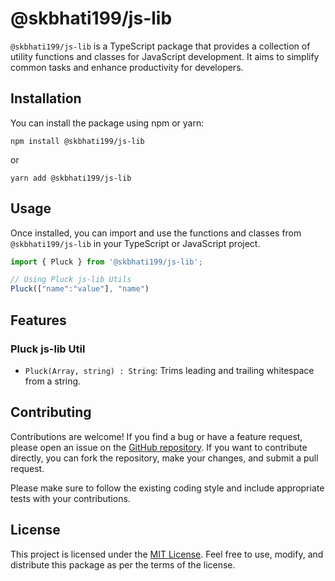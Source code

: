 # @skbhati199/js-lib

`@skbhati199/js-lib` is a TypeScript package that provides a collection of utility functions and classes for JavaScript development. It aims to simplify common tasks and enhance productivity for developers.

## Installation

You can install the package using npm or yarn:

```shell
npm install @skbhati199/js-lib
```

or

```shell
yarn add @skbhati199/js-lib
```

## Usage

Once installed, you can import and use the functions and classes from `@skbhati199/js-lib` in your TypeScript or JavaScript project.

```javascript
import { Pluck } from '@skbhati199/js-lib';

// Using Pluck js-lib Utils
Pluck(["name":"value"], "name")
```

## Features

### Pluck js-lib Util

- `Pluck(Array, string) : String`: Trims leading and trailing whitespace from a string.


## Contributing

Contributions are welcome! If you find a bug or have a feature request, please open an issue on the [GitHub repository](https://github.com/skbhati199/js-lib). If you want to contribute directly, you can fork the repository, make your changes, and submit a pull request.

Please make sure to follow the existing coding style and include appropriate tests with your contributions.

## License

This project is licensed under the [MIT License](LICENSE). Feel free to use, modify, and distribute this package as per the terms of the license.